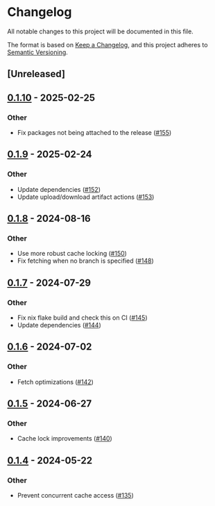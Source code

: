 # Changelog
All notable changes to this project will be documented in this file.

The format is based on [Keep a Changelog](https://keepachangelog.com/en/1.0.0/),
and this project adheres to [Semantic Versioning](https://semver.org/spec/v2.0.0.html).

## [Unreleased]

## [0.1.10](https://github.com/coralogix/protofetch/compare/v0.1.9...v0.1.10) - 2025-02-25

### Other
- Fix packages not being attached to the release ([#155](https://github.com/coralogix/protofetch/pull/155))

## [0.1.9](https://github.com/coralogix/protofetch/compare/v0.1.8...v0.1.9) - 2025-02-24

### Other
- Update dependencies ([#152](https://github.com/coralogix/protofetch/pull/152))
- Update upload/download artifact actions ([#153](https://github.com/coralogix/protofetch/pull/153))

## [0.1.8](https://github.com/coralogix/protofetch/compare/v0.1.7...v0.1.8) - 2024-08-16

### Other
- Use more robust cache locking ([#150](https://github.com/coralogix/protofetch/pull/150))
- Fix fetching when no branch is specified ([#148](https://github.com/coralogix/protofetch/pull/148))

## [0.1.7](https://github.com/coralogix/protofetch/compare/v0.1.6...v0.1.7) - 2024-07-29

### Other
- Fix nix flake build and check this on CI ([#145](https://github.com/coralogix/protofetch/pull/145))
- Update dependencies ([#144](https://github.com/coralogix/protofetch/pull/144))

## [0.1.6](https://github.com/coralogix/protofetch/compare/v0.1.5...v0.1.6) - 2024-07-02

### Other
- Fetch optimizations ([#142](https://github.com/coralogix/protofetch/pull/142))

## [0.1.5](https://github.com/coralogix/protofetch/compare/v0.1.4...v0.1.5) - 2024-06-27

### Other
- Cache lock improvements ([#140](https://github.com/coralogix/protofetch/pull/140))

## [0.1.4](https://github.com/coralogix/protofetch/compare/v0.1.3...v0.1.4) - 2024-05-22

### Other
- Prevent concurrent cache access ([#135](https://github.com/coralogix/protofetch/pull/135))
